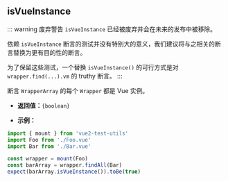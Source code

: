 ## isVueInstance

::: warning 废弃警告
`isVueInstance` 已经被废弃并会在未来的发布中被移除。

依赖 `isVueInstance` 断言的测试并没有特别大的意义，我们建议将与之相关的断言替换为更有目的性的断言。

为了保留这些测试，一个替换 `isVueInstance()` 的可行方式是对 `wrapper.find(...).vm` 的 truthy 断言。
:::

断言 `WrapperArray` 的每个 `Wrapper` 都是 Vue 实例。

- **返回值：**`{boolean}`

- **示例：**

```js
import { mount } from 'vue2-test-utils'
import Foo from './Foo.vue'
import Bar from './Bar.vue'

const wrapper = mount(Foo)
const barArray = wrapper.findAll(Bar)
expect(barArray.isVueInstance()).toBe(true)
```
